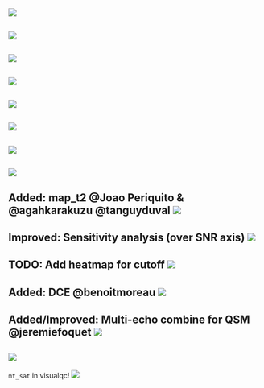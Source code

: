 ![](assets/img/slide1.png)
---
![](assets/img/slide2.png)
---
![](assets/img/slide3.png)
---
![](assets/img/slide4.png)
---
![](assets/img/slide5.png)
---
![](assets/img/slide6.png)
---
![](assets/img/slide7.png)
---
![](assets/img/thanks.png)
---
Added: map_t2 @Joao Periquito & @agahkarakuzu @tanguyduval
![](assets/img/slide8.png)
---
Improved: Sensitivity analysis (over SNR axis)
![](assets/img/slide9.png)
---
TODO: Add heatmap for cutoff
![](assets/img/slide10.png)
---
Added: DCE @benoitmoreau 
![](assets/img/slide11.png)
---
Added/Improved: Multi-echo combine for QSM @jeremiefoquet
![](assets/img/jeremie_2.png)
---
![](assets/img/jeremie_1.png)
---
`mt_sat` in visualqc!
![](assets/img/visualqc.png)